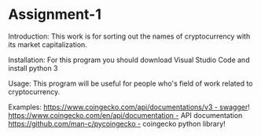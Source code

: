 # Assignment-1
Introduction:
This work is for sorting out the names of cryptocurrency with its market capitalization.

Installation:
For this program you should download Visual Studio Code and install python 3

Usage:
This program will be useful for people who's field of work related to cryptocurrency.

Examples:
https://www.coingecko.com/api/documentations/v3 - swagger!
https://www.coingecko.com/en/api/documentation - API documentation
https://github.com/man-c/pycoingecko - coingecko python library!
